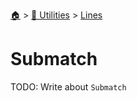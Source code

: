 <!--startTocHeader-->
[🏠](../../README.md) > [🔧 Utilities](../README.md) > [Lines](README.md)
# Submatch
<!--endTocHeader-->
TODO: Write about `Submatch`
<!--startTocSubtopic-->

<!--endTocSubtopic-->